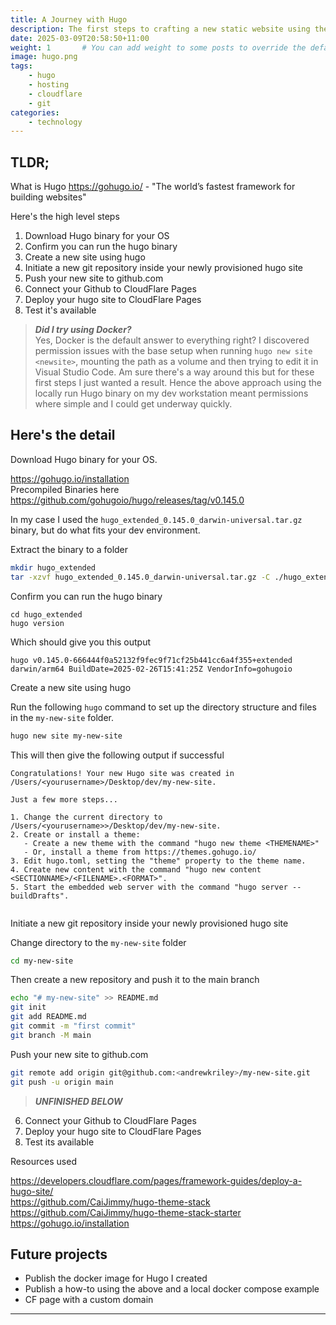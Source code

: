 ```yaml
---
title: A Journey with Hugo
description: The first steps to crafting a new static website using the Hugo Framework.
date: 2025-03-09T20:58:50+11:00
weight: 1       # You can add weight to some posts to override the default sorting (date descending)
image: hugo.png
tags: 
    - hugo
    - hosting
    - cloudflare
    - git
categories:
    - technology
---
```


## TLDR;

What is Hugo https://gohugo.io/ - "The world’s fastest framework for building websites"

Here's the high level steps
1) Download Hugo binary for your OS
2) Confirm you can run the hugo binary 
3) Create a new site using hugo
4) Initiate a new git repository inside your newly provisioned hugo site
5) Push your new site to github.com
6) Connect your Github to CloudFlare Pages
7) Deploy your hugo site to CloudFlare Pages
8) Test it's available

> ***Did I try using Docker?***<br>
Yes, Docker is the default answer to everything right? I discovered permission issues with the base setup when running `hugo new site <newsite>`, mounting the path as a volume and then trying to edit it in Visual Studio Code. Am sure there's a way around this but for these first steps I just wanted a result. Hence the above approach using the locally run Hugo binary on my dev workstation meant permissions where simple and I could get underway quickly.

## Here's the detail

Download Hugo binary for your OS.

https://gohugo.io/installation<br>
Precompiled Binaries here <br>
https://github.com/gohugoio/hugo/releases/tag/v0.145.0

In my case I used the ```hugo_extended_0.145.0_darwin-universal.tar.gz``` binary, but do what fits your dev environment.

Extract the binary to a folder

```bash
mkdir hugo_extended
tar -xzvf hugo_extended_0.145.0_darwin-universal.tar.gz -C ./hugo_extended
```
Confirm you can run the hugo binary 

```
cd hugo_extended
hugo version
```
Which should give you this output<br>

```
hugo v0.145.0-666444f0a52132f9fec9f71cf25b441cc6a4f355+extended darwin/arm64 BuildDate=2025-02-26T15:41:25Z VendorInfo=gohugoio
```

Create a new site using hugo

Run the following ```hugo``` command to set up the directory structure and files in the ```my-new-site``` folder.

```bash
hugo new site my-new-site
```

This will then give the following output if successful

```
Congratulations! Your new Hugo site was created in /Users/<yourusername>/Desktop/dev/my-new-site.

Just a few more steps...

1. Change the current directory to /Users/<yourusername>>/Desktop/dev/my-new-site.
2. Create or install a theme:
   - Create a new theme with the command "hugo new theme <THEMENAME>"
   - Or, install a theme from https://themes.gohugo.io/
3. Edit hugo.toml, setting the "theme" property to the theme name.
4. Create new content with the command "hugo new content <SECTIONNAME>/<FILENAME>.<FORMAT>".
5. Start the embedded web server with the command "hugo server --buildDrafts".


```
Initiate a new git repository inside your newly provisioned hugo site

Change directory to the ```my-new-site``` folder

```bash
cd my-new-site
```
Then create a new repository and push it to the main branch

```bash
echo "# my-new-site" >> README.md
git init
git add README.md
git commit -m "first commit"
git branch -M main
```

Push your new site to github.com

```bash
git remote add origin git@github.com:<andrewkriley>/my-new-site.git
git push -u origin main
```

> ***UNFINISHED BELOW***<br>

6) Connect your Github to CloudFlare Pages
7) Deploy your hugo site to CloudFlare Pages
8) Test its available



Resources used

https://developers.cloudflare.com/pages/framework-guides/deploy-a-hugo-site/<br>
https://github.com/CaiJimmy/hugo-theme-stack<br>
https://github.com/CaiJimmy/hugo-theme-stack-starter<br>
https://gohugo.io/installation<br>


## Future projects
- Publish the docker image for Hugo I created
- Publish a how-to using the above and a local docker compose example
- CF page with a custom domain

---

